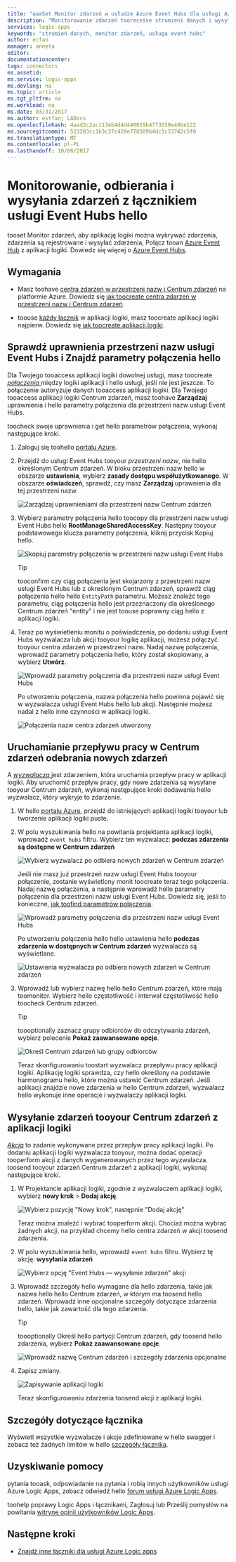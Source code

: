```yaml
---
title: "aaaSet Monitor zdarzeń w usłudze Azure Event Hubs dla usługi Azure Logic Apps | Dokumentacja firmy Microsoft"
description: "Monitorowanie zdarzeń tooreceive strumieni danych i wysyłania zdarzeń dla usługi Azure Logic Apps w usłudze Azure Event Hubs"
services: logic-apps
keywords: "strumień danych, monitor zdarzeń, usługa event hubs"
author: ecfan
manager: anneta
editor: 
documentationcenter: 
tags: connectors
ms.assetid: 
ms.service: logic-apps
ms.devlang: na
ms.topic: article
ms.tgt_pltfrm: na
ms.workload: na
ms.date: 03/31/2017
ms.author: estfan; LADocs
ms.openlocfilehash: 4aad2c2ac1134b4d4d440019b4773559e49be122
ms.sourcegitcommit: 523283cc1b3c37c428e77850964dc1c33742c5f0
ms.translationtype: MT
ms.contentlocale: pl-PL
ms.lasthandoff: 10/06/2017
---
```

# <a name="monitor-receive-and-send-events-with-hello-event-hubs-connector"></a>Monitorowanie, odbierania i wysyłania zdarzeń z łącznikiem usługi Event Hubs hello

tooset Monitor zdarzeń, aby aplikację logiki można wykrywać zdarzenia, zdarzenia są rejestrowane i wysyłać zdarzenia, Połącz tooan [Azure Event Hub](https://azure.microsoft.com/services/event-hubs) z aplikacji logiki. Dowiedz się więcej o [Azure Event Hubs](../event-hubs/event-hubs-what-is-event-hubs.md).

## <a name="requirements"></a>Wymagania

* Masz toohave [centra zdarzeń w przestrzeni nazw i Centrum zdarzeń](../event-hubs/event-hubs-create.md) na platformie Azure. Dowiedz się [jak toocreate centra zdarzeń w przestrzeni nazw i Centrum zdarzeń](../event-hubs/event-hubs-create.md). 

* toouse [każdy łącznik](https://docs.microsoft.com/azure/connectors/apis-list) w aplikacji logiki, masz toocreate aplikacji logiki najpierw. Dowiedz się [jak toocreate aplikacji logiki](../logic-apps/logic-apps-create-a-logic-app.md).

<a name="permissions-connection-string"></a>
## <a name="check-event-hubs-namespace-permissions-and-find-hello-connection-string"></a>Sprawdź uprawnienia przestrzeni nazw usługi Event Hubs i Znajdź parametry połączenia hello

Dla Twojego tooaccess aplikacji logiki dowolnej usługi, masz toocreate [ *połączenia* ](./connectors-overview.md) między logiki aplikacji i hello usługi, jeśli nie jest jeszcze. To połączenie autoryzuje danych tooaccess aplikacji logiki.
Dla Twojego tooaccess aplikacji logiki Centrum zdarzeń, masz toohave **Zarządzaj** uprawnienia i hello parametry połączenia dla przestrzeni nazw usługi Event Hubs.

toocheck swoje uprawnienia i get hello parametrów połączenia, wykonaj następujące kroki.

1.  Zaloguj się toohello [portalu Azure](https://portal.azure.com "portalu Azure"). 

2.  Przejdź do usługi Event Hubs tooyour *przestrzeni nazw*, nie hello określonym Centrum zdarzeń. W bloku przestrzeni nazw hello w obszarze **ustawienia**, wybierz **zasady dostępu współużytkowanego**. W obszarze **oświadczeń**, sprawdź, czy masz **Zarządzaj** uprawnienia dla tej przestrzeni nazw.

    ![Zarządzaj uprawnieniami dla przestrzeni nazw Centrum zdarzeń](./media/connectors-create-api-azure-event-hubs/event-hubs-namespace.png)

3.  Wybierz parametry połączenia hello toocopy dla przestrzeni nazw usługi Event Hubs hello **RootManageSharedAccessKey**. Następny tooyour podstawowego klucza parametry połączenia, kliknij przycisk Kopiuj hello.

    ![Skopiuj parametry połączenia w przestrzeni nazw usługi Event Hubs](media/connectors-create-api-azure-event-hubs/find-event-hub-namespace-connection-string.png)

    > [!TIP]
    > tooconfirm czy ciąg połączenia jest skojarzony z przestrzeni nazw usługi Event Hubs lub z określonym Centrum zdarzeń, sprawdź ciąg połączenia hello hello `EntityPath` parametru. Możesz znaleźć tego parametru, ciąg połączenia hello jest przeznaczony dla określonego Centrum zdarzeń "entity" i nie jest toouse poprawny ciąg hello z aplikacji logiki.

4.  Teraz po wyświetleniu monitu o poświadczenia, po dodaniu usługi Event Hubs wyzwalacza lub akcji tooyour logikę aplikacji, możesz połączyć tooyour centra zdarzeń w przestrzeni nazw. Nadaj nazwę połączenia, wprowadź parametry połączenia hello, który został skopiowany, a wybierz **Utwórz**.

    ![Wprowadź parametry połączenia dla przestrzeni nazw usługi Event Hubs](./media/connectors-create-api-azure-event-hubs/event-hubs-connection.png)

    Po utworzeniu połączenia, nazwa połączenia hello powinna pojawić się w wyzwalacza usługi Event Hubs hello lub akcji. 
    Następnie możesz nadal z hello inne czynności w aplikacji logiki.

    ![Połączenia nazw centra zdarzeń utworzony](./media/connectors-create-api-azure-event-hubs/event-hubs-connection-created.png)

## <a name="start-workflow-when-your-event-hub-receives-new-events"></a>Uruchamianie przepływu pracy w Centrum zdarzeń odebrania nowych zdarzeń

A [ *wyzwalacza* ](../logic-apps/logic-apps-what-are-logic-apps.md#logic-app-concepts) jest zdarzeniem, która uruchamia przepływ pracy w aplikacji logiki. Aby uruchomić przepływ pracy, gdy nowe zdarzenia są wysyłane tooyour Centrum zdarzeń, wykonaj następujące kroki dodawania hello wyzwalacz, który wykryje to zdarzenie.

1.  W hello [portalu Azure](https://portal.azure.com "portalu Azure"), przejdź do istniejących aplikacji logiki tooyour lub tworzenie aplikacji logiki puste.

2.  W polu wyszukiwania hello na powitania projektanta aplikacji logiki, wprowadź `event hubs` filtru. Wybierz ten wyzwalacz: **podczas zdarzenia są dostępne w Centrum zdarzeń**

    ![Wybierz wyzwalacz po odbiera nowych zdarzeń w Centrum zdarzeń](./media/connectors-create-api-azure-event-hubs/find-event-hubs-trigger.png)

    Jeśli nie masz już przestrzeń nazw usługi Event Hubs tooyour połączenie, zostanie wyświetlony monit toocreate teraz tego połączenia. Nadaj nazwę połączenia, a następnie wprowadź hello parametry połączenia dla przestrzeni nazw usługi Event Hubs. 
    Dowiedz się, jeśli to konieczne, [jak toofind parametrów połączenia](#permissions-connection-string).

    ![Wprowadź parametry połączenia dla przestrzeni nazw usługi Event Hubs](./media/connectors-create-api-azure-event-hubs/event-hubs-connection.png)

    Po utworzeniu połączenia hello hello ustawienia hello **podczas zdarzenia w dostępnych w Centrum zdarzeń** wyzwalacza są wyświetlane.

    ![Ustawienia wyzwalacza po odbiera nowych zdarzeń w Centrum zdarzeń](./media/connectors-create-api-azure-event-hubs/event-hubs-trigger.png)

3.  Wprowadź lub wybierz nazwę hello hello Centrum zdarzeń, które mają toomonitor. Wybierz hello częstotliwość i interwał częstotliwość hello toocheck Centrum zdarzeń.

    > [!TIP]
    > toooptionally zaznacz grupy odbiorców do odczytywania zdarzeń, wybierz polecenie **Pokaż zaawansowane opcje**. 

    ![Określ Centrum zdarzeń lub grupy odbiorców](./media/connectors-create-api-azure-event-hubs/event-hubs-trigger-details.png)

    Teraz skonfigurowaniu toostart wyzwalacz przepływu pracy aplikacji logiki. 
    Aplikację logiki sprawdza, czy hello określony na podstawie harmonogramu hello, które można ustawić Centrum zdarzeń. 
    Jeśli aplikacji znajdzie nowe zdarzenia w hello Centrum zdarzeń, wyzwalacz hello wykonuje inne operacje i wyzwalaczy aplikacji logiki.

## <a name="send-events-tooyour-event-hub-from-your-logic-app"></a>Wysyłanie zdarzeń tooyour Centrum zdarzeń z aplikacji logiki

[*Akcja*](../logic-apps/logic-apps-what-are-logic-apps.md#logic-app-concepts) to zadanie wykonywane przez przepływ pracy aplikacji logiki. Po dodaniu aplikacji logiki wyzwalacza tooyour, można dodać operacji tooperform akcji z danych wygenerowanych przez tego wyzwalacza. toosend tooyour zdarzeń Centrum zdarzeń z aplikacji logiki, wykonaj następujące kroki.

1.  W Projektancie aplikacji logiki, zgodnie z wyzwalaczem aplikacji logiki, wybierz **nowy krok** > **Dodaj akcję**.

    ![Wybierz pozycję "Nowy krok", następnie "Dodaj akcję"](./media/connectors-create-api-azure-event-hubs/add-action.png)

    Teraz można znaleźć i wybrać tooperform akcji. 
    Chociaż można wybrać żadnych akcji, na przykład chcemy hello centra zdarzeń w akcji toosend zdarzenia.

2.  W polu wyszukiwania hello, wprowadź `event hubs` filtru.
Wybierz tę akcję: **wysyłania zdarzeń**

    ![Wybierz opcję "Event Hubs — wysyłanie zdarzeń" akcji](./media/connectors-create-api-azure-event-hubs/find-event-hubs-action.png)

3.  Wprowadź szczegóły hello wymagane dla hello zdarzenia, takie jak nazwa hello hello Centrum zdarzeń, w którym ma toosend hello zdarzeń. Wprowadź inne opcjonalne szczegóły dotyczące zdarzenia hello, takie jak zawartość dla tego zdarzenia.

    > [!TIP]
    > toooptionally Określ hello partycji Centrum zdarzeń, gdy toosend hello zdarzenia, wybierz **Pokaż zaawansowane opcje**. 

    ![Wprowadź nazwę Centrum zdarzeń i szczegóły zdarzenia opcjonalne](./media/connectors-create-api-azure-event-hubs/event-hubs-send-event-action.png)

6.  Zapisz zmiany.

    ![Zapisywanie aplikacji logiki](./media/connectors-create-api-azure-event-hubs/save-logic-app.png)

    Teraz skonfigurowaniu zdarzenia toosend akcji z aplikacji logiki. 

## <a name="connector-specific-details"></a>Szczegóły dotyczące łącznika

Wyświetl wszystkie wyzwalacze i akcje zdefiniowane w hello swagger i zobacz też żadnych limitów w hello [szczegóły łącznika](/connectors/eventhubs/). 

## <a name="get-help"></a>Uzyskiwanie pomocy

pytania tooask, odpowiadanie na pytania i robią innych użytkowników usługi Azure Logic Apps, zobacz odwiedź hello [forum usługi Azure Logic Apps](https://social.msdn.microsoft.com/Forums/en-US/home?forum=azurelogicapps).

toohelp poprawy Logic Apps i łącznikami, Zagłosuj lub Prześlij pomysłów na powitania [witrynę opinii użytkowników Logic Apps](http://aka.ms/logicapps-wish).

## <a name="next-steps"></a>Następne kroki

*  [Znajdź inne łączniki dla usługi Azure Logic apps](./apis-list.md)